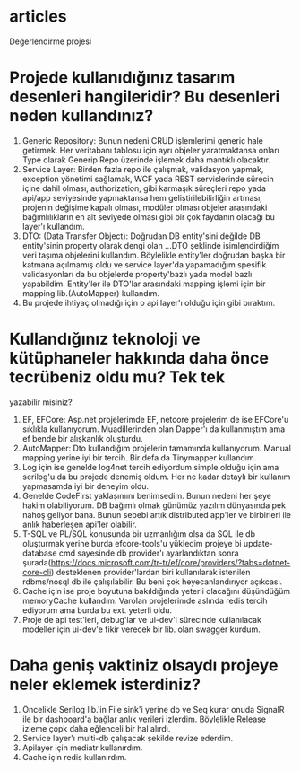 # articles
Değerlendirme projesi

# Projede kullanıdığınız tasarım desenleri hangileridir? Bu desenleri neden kullandınız? 

1. Generic Repository:  Bunun nedeni CRUD işlemlerimi generic hale getirmek. Her veritabanı tablosu için ayrı objeler yaratmaktansa onları Type olarak Generip Repo üzerinde işlemek daha mantıklı olacaktır.
2. Service Layer: Birden fazla repo ile çalışmak, validasyon yapmak, exception yönetimi sağlamak, WCF yada REST servislerinde sürecin içine dahil olması, authorization, gibi karmaşık süreçleri repo yada api/app seviyesinde yapmaktansa hem geliştirilebilirliğin artması, projenin değişime kapalı olması, modüler olması objeler arasındaki bağımlılıkların en alt seviyede olması gibi bir çok faydanın olacağı bu layer'ı kullandım.
3. DTO: (Data Transfer Object): Doğrudan DB entity'sini değilde DB entity'sinin property olarak dengi olan ...DTO şeklinde isimlendirdiğim veri taşıma objelerini kullandım. Böylelikle entity'ler doğrudan başka bir katmana açılmamış oldu ve service layer'da yapamadığım spesifik validasyonları da bu objelerde property'bazlı yada model bazlı yapabildim. Entity'ler ile DTO'lar arasındaki mapping işlemi için bir mapping lib.(AutoMapper) kullandım.
4. Bu projede ihtiyaç olmadığı için o api layer'ı olduğu için gibi bıraktım.

# Kullandığınız teknoloji ve kütüphaneler hakkında daha önce tecrübeniz oldu mu? Tek tek
yazabilir misiniz?

1. EF, EFCore: Asp.net projelerimde EF, netcore projelerim de ise EFCore'u sıklıkla kullanıyorum. Muadillerinden olan Dapper'ı da kullanmıştım ama ef bende bir alışkanlık oluşturdu.
2. AutoMapper: Dto kullandığım projelerin tamamında kullanıyorum. Manual mapping yerine iyi bir tercih. Bir defa da Tinymapper kullandım.
3. Log için ise genelde log4net tercih ediyordum simple olduğu için ama serilog'u da bu projede denemiş oldum. Her ne kadar detaylı bir kullanım yapmasamda iyi bir deneyim oldu.
4. Genelde CodeFirst yaklaşımını benimsedim. Bunun nedeni her şeye hakim olabiliyorum. DB bağımlı olmak günümüz yazılım dünyasında pek nahoş geliyor bana. Bunun sebebi artık distributed app'ler ve birbirleri ile anlık haberleşen api'ler olabilir.
5. T-SQL ve PL/SQL konusunda bir uzmanlığım olsa da SQL ile db oluşturmak yerine burda efcore-tools'u yükledim projeye bi update-database cmd sayesinde db provider'ı ayarlandıktan sonra şurada(https://docs.microsoft.com/tr-tr/ef/core/providers/?tabs=dotnet-core-cli) desteklenen provider'lardan biri kullanılarak istenilen rdbms/nosql db ile çalışılabilir. Bu beni çok heyecanlandırıyor açıkcası.
6. Cache için ise proje boyutuna bakıldığında yeterli olacağını düşündüğüm memoryCache kullandım. Varolan projelerimde aslında redis tercih ediyorum ama burda bu ext. yeterli oldu.
7. Proje de api test'leri, debug'lar ve ui-dev'i sürecinde kullanılacak modeller için ui-dev'e fikir verecek bir lib. olan swagger kurdum.

# Daha geniş vaktiniz olsaydı projeye neler eklemek isterdiniz?

1. Öncelikle Serilog lib.'in File sink'i yerine db ve Seq kurar onuda SignalR ile bir dashboard'a bağlar anlık verileri izlerdim. Böylelikle Release izleme çopk daha eğlenceli bir hal alırdı.
2. Service layer'ı multi-db çalışacak şekilde revize ederdim.
3. Apilayer için mediatr kullanırdım.
4. Cache için redis kullanırdım.
